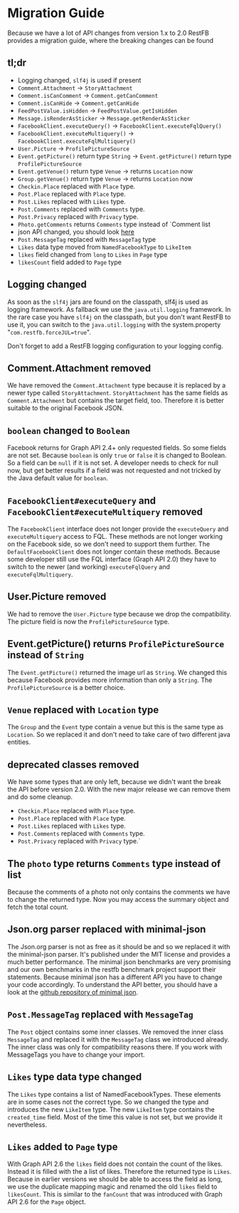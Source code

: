 # Migration Guide
Because we have a lot of API changes from version 1.x to 2.0 RestFB provides a migration guide, where the breaking changes can be found

## tl;dr
* Logging changed, `slf4j` is used if present
* `Comment.Attachment` -> `StoryAttachment`
* `Comment.isCanComment` -> `Comment.getCanComment`
* `Comment.isCanHide` -> `Comment.getCanHide`
* `FeedPostValue.isHidden` -> `FeedPostValue.getIsHidden`
* `Message.isRenderAsSticker` -> `Message.getRenderAsSticker`
* `FacebookClient.executeQuery()` -> `FacebookClient.executeFqlQuery()`
* `FacebookClient.executeMultiquery()` -> `FacebookClient.executeFqlMultiquery()`
* `User.Picture` -> `ProfilePictureSource`
* `Event.getPicture()` return type `String` -> `Event.getPicture()` return type `ProfilePictureSource`
* `Event.getVenue()` return type `Venue` -> returns `Location` now
* `Group.getVenue()` return type `Venue` -> returns `Location` now
* `Checkin.Place` replaced with `Place` type.
* `Post.Place` replaced with `Place` type.
* `Post.Likes` replaced with `Likes` type.
* `Post.Comments` replaced with `Comments` type.
* `Post.Privacy` replaced with `Privacy` type.
* `Photo.getComments` returns `Comments` type instead of `Comment list
* json API changed, you should look [here](https://github.com/ralfstx/minimal-json)
* `Post.MessageTag` replaced with `MessageTag` type
* `Likes` data type moved from `NamedFacebookType` to `LikeItem`
* `likes` field changed from `long` to `Likes` in `Page` type
* `likesCount` field added to `Page` type

## Logging changed
As soon as the `slf4j` jars are found on the classpath, slf4j is used 
as logging framework. As fallback we use the `java.util.logging` 
framework. In the rare case you have `slf4j` on the classpath, but you 
don't want RestFB to use it, you can switch to the `java.util.logging` with 
the system.property "`com.restfb.forceJUL=true`". 

Don't forget to add a RestFB logging configuration to your logging config.

## Comment.Attachment removed
We have removed the `Comment.Attachment` type because it is replaced by 
a newer type called `StoryAttachment`. `StoryAttachment` has the same 
fields as `Comment.Attachment` but contains the target field, too. 
Therefore it is better suitable to the original Facebook JSON.

## `boolean` changed to `Boolean`
Facebook returns for Graph API 2.4+ only requested fields. So some fields are
not set. Because `boolean` is only `true` or `false` it is changed to Boolean. So
a field can be `null` if it is not set. A developer needs to check for null now,
but get better results if a field was not requested and not tricked by the Java
default value for `boolean`.

## `FacebookClient#executeQuery` and `FacebookClient#executeMultiquery` removed
The `FacebookClient` interface does not longer provide the `executeQuery` and 
`executeMultiquery` access to FQL. These methods are not longer working on the
Facebook side, so we don't need to support them further.
The `DefaultFacebookClient` does not longer contain these methods. Because some
developer still use the FQL interface (Graph API 2.0) they have to switch to the
newer (and working) `executeFqlQuery` and `executeFqlMultiquery`.

## User.Picture removed
We had to remove the `User.Picture` type because we drop the
compatibility. The picture field is now the `ProfilePictureSource`
type.

## Event.getPicture() returns `ProfilePictureSource` instead of `String`
The `Event.getPicture()` returned the image url as `String`. We changed this because
Facebook provides more information than only a `String`. The `ProfilePictureSource` is
a better choice.

## `Venue` replaced with `Location` type
The `Group` and the `Event` type contain a venue but this is the same type as `Location`.
So we replaced it and don't need to take care of two different java entities.

## deprecated classes removed
We have some types that are only left, because we didn't want the break the API
before version 2.0. With the new major release we can remove them and do some
cleanup. 

* `Checkin.Place` replaced with `Place` type.
* `Post.Place` replaced with `Place` type.
* `Post.Likes` replaced with `Likes` type.
* `Post.Comments` replaced with `Comments` type.
* `Post.Privacy` replaced with `Privacy` type.`

## The `photo` type returns `Comments` type instead of list
Because the comments of a photo not only contains the comments we have to change the
returned type. Now you may access the summary object and fetch the total count.

## Json.org parser replaced with minimal-json
The Json.org parser is not as free as it should be and so we replaced
it with the minimal-json parser. It's published under the MIT license
and provides a much better performance. The minimal json benchmarks are
very promising and our own benchmarks in the restfb benchmark project
support their statements. Because minimal json has a different API you have
to change your code accordingly. To understand the API better, you should have
a look at the [github repository of minimal json](https://github.com/ralfstx/minimal-json).

## `Post.MessageTag` replaced with `MessageTag`
The `Post` object contains some inner classes. We removed the inner class `MessageTag` and replaced
it with the `MessageTag` class we introduced already. The inner class was only for compatibility reasons there.
If you work with MessageTags you have to change your import.

## `Likes` type data type changed
The `Likes` type contains a list of NamedFacebookTypes. These elements are in some cases not the correct type.
So we changed the type and introduces the new `LikeItem` type. The new `LikeItem` type contains the `created_time` field.
Most of the time this value is not set, but we provide it nevertheless.

## `Likes` added to `Page` type
With Graph API 2.6 the `likes` field does not contain the count of the likes. Instead it is
filled with the a list of likes. Therefore the returned type is `Likes`. Because in earlier
versions we should be able to access the field as long, we use the duplicate mapping magic and
renamed the old `likes` field to `likesCount`. This is similar to the `fanCount` that was introduced
with Graph API 2.6 for the `Page` object.